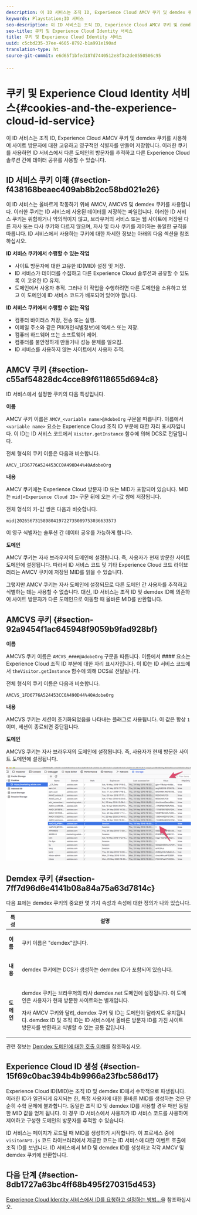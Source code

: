 ```yaml
---
description: 이 ID 서비스는 조직 ID, Experience Cloud AMCV 쿠키 및 demdex 쿠키를 사용하여 사이트 방문자에 대한 고유하고 영구적인 식별자를 만들어 저장합니다. 이러한 쿠키를 사용하면 ID 서비스에서 다른 도메인의 방문자를 추적하고 다른 Experience Cloud 솔루션 간에 데이터 공유를 사용할 수 있습니다.
keywords: Playstation;ID 서비스
seo-description: 이 ID 서비스는 조직 ID, Experience Cloud AMCV 쿠키 및 demdex 쿠키를 사용하여 사이트 방문자에 대한 고유하고 영구적인 식별자를 만들어 저장합니다. 이러한 쿠키를 사용하면 ID 서비스에서 다른 도메인의 방문자를 추적하고 다른 Experience Cloud 솔루션 간에 데이터 공유를 사용할 수 있습니다.
seo-title: 쿠키 및 Experience Cloud Identity 서비스
title: 쿠키 및 Experience Cloud Identity 서비스
uuid: c5cbd235-37ee-4605-8792-b1a991e190ad
translation-type: ht
source-git-commit: e6d65f1bfed187d7440512e8f3c2de0550506c95

---
```



# 쿠키 및 Experience Cloud Identity 서비스{#cookies-and-the-experience-cloud-id-service}

이 ID 서비스는 조직 ID, Experience Cloud AMCV 쿠키 및 demdex 쿠키를 사용하여 사이트 방문자에 대한 고유하고 영구적인 식별자를 만들어 저장합니다. 이러한 쿠키를 사용하면 ID 서비스에서 다른 도메인의 방문자를 추적하고 다른 Experience Cloud 솔루션 간에 데이터 공유를 사용할 수 있습니다.

## ID 서비스 쿠키 이해 {#section-f438168beaec409ab8b2cc58bd021e26}

이 ID 서비스는 올바르게 작동하기 위해 AMCV, AMCVS 및 demdex 쿠키를 사용합니다. 이러한 쿠키는 ID 서비스에 사용된 데이터를 저장하는 파일입니다. 이러한 ID 서비스 쿠키는 위험하거나 악의적이지 않고, 브라우저의 서비스 또는 웹 사이트에 저장된 다른 자사 또는 타사 쿠키와 다르지 않으며, 자사 및 타사 쿠키를 제어하는 동일한 규칙을 따릅니다. ID 서비스에서 사용하는 쿠키에 대한 자세한 정보는 아래의 다음 섹션을 참조하십시오.

**ID 서비스 쿠키에서 수행할 수 있는 작업**

* 사이트 방문자에 대한 고유한 ID(MID) 설정 및 저장.
* ID 서비스가 데이터를 수집하고 다른 Experience Cloud 솔루션과 공유할 수 있도록 이 고유한 ID 유지.
* 도메인에서 사용자 추적. 그러나 이 작업을 수행하려면 다른 도메인을 소유하고 있고 이 도메인에 ID 서비스 코드가 배포되어 있어야 합니다.

**ID 서비스 쿠키에서 수행할 수 없는 작업**

* 컴퓨터 바이러스 저장, 전송 또는 실행.
* 이메일 주소와 같은 PII(개인식별정보)에 액세스 또는 저장.
* 컴퓨터 하드웨어 또는 소프트웨어 제어.
* 컴퓨터를 불안정하게 만들거나 성능 문제를 일으킴.
* ID 서비스를 사용하지 않는 사이트에서 사용자 추적.

## AMCV 쿠키 {#section-c55af54828dc4cce89f6118655d694c8}

ID 서비스에서 설정한 쿠키의 다음 특성입니다.

**이름**

AMCV 쿠키 이름은 `AMCV_<variable name>@AdobeOrg` 구문을 따릅니다. 이름에서 `<variable name>` 요소는 Experience Cloud 조직 ID 부분에 대한 자리 표시자입니다. 이 ID는 ID 서비스 코드에서 `Visitor.getInstance` 함수에 의해 DCS로 전달됩니다.

전체 형식의 쿠키 이름은 다음과 비슷합니다.

```
AMCV_1FD6776A524453CC0A490D44%40AdobeOrg
```

**내용**

AMCV 쿠키에는 Experience Cloud 방문자 ID 또는 MID가 포함되어 있습니다. MID는 `mid|<Experience Cloud ID>` 구문 뒤에 오는 키-값 쌍에 저장됩니다.

전체 형식의 키-값 쌍은 다음과 비슷합니다.

```
mid|20265673158980419722735089753036633573
```

이 영구 식별자는 솔루션 간 데이터 공유를 가능하게 합니다.

**도메인**

AMCV 쿠키는 자사 브라우저의 도메인에 설정됩니다. 즉, 사용자가 현재 방문한 사이트 도메인에 설정됩니다. 따라서 ID 서비스 코드 및 기타 Experience Cloud 코드 라이브러리는 AMCV 쿠키에 저장된 MID를 읽을 수 있습니다.

그렇지만 AMCV 쿠키는 자사 도메인에 설정되므로 다른 도메인 간 사용자를 추적하고 식별하는 데는 사용할 수 없습니다. 대신, ID 서비스는 조직 ID 및 demdex ID에 의존하여 사이트 방문자가 다른 도메인으로 이동할 때 올바른 MID를 반환합니다.

## AMCVS 쿠키 {#section-92a9454f1ac645948f9059b9fad928bf}

**이름**

AMCVS 쿠키 이름은 `AMCVS_####@AdobeOrg` 구문을 따릅니다. 이름에서 #### 요소는 Experience Cloud 조직 ID 부분에 대한 자리 표시자입니다. 이 ID는 ID 서비스 코드에서 `theVisitor.getInstance` 함수에 의해 DCS로 전달됩니다.

전체 형식의 쿠키 이름은 다음과 비슷합니다.

```
AMCVS_1FD6776A524453CC0A490D44%40AdobeOrg
```

**내용**

AMCVS 쿠키는 세션이 초기화되었음을 나타내는 플래그로 사용됩니다. 이 값은 항상 `1`이며, 세션이 종료되면 중단됩니다.

**도메인**

AMCVS 쿠키는 자사 브라우저의 도메인에 설정됩니다. 즉, 사용자가 현재 방문한 사이트 도메인에 설정됩니다.

![](assets/AMCVS-cookie.png)

## Demdex 쿠키 {#section-7ff7d96d6e4141b08a84a75a63d7814c}

다음 표에는 demdex 쿠키의 중요한 몇 가지 속성과 속성에 대한 정의가 나와 있습니다.

<table id="table_18E3CAF3550E4BB6A199736AACE39202"> 
 <thead> 
  <tr> 
   <th colname="col1" class="entry"> 특성 </th> 
   <th colname="col2" class="entry"> 설명 </th> 
  </tr> 
 </thead>
 <tbody> 
  <tr> 
   <td colname="col1"> <p> <b>이름</b> </p> </td> 
   <td colname="col2"> <p>쿠키 이름은 "demdex"입니다. </p> </td> 
  </tr> 
  <tr> 
   <td colname="col1"> <p> <b>내용</b> </p> </td> 
   <td colname="col2"> <p>demdex 쿠키에는 DCS가 생성하는 demdex ID가 포함되어 있습니다. </p> </td> 
  </tr> 
  <tr> 
   <td colname="col1"> <p> <b>도메인</b> </p> </td> 
   <td colname="col2"> <p>demdex 쿠키는 브라우저의 타사 demdex.net 도메인에 설정됩니다. 이 도메인은 사용자가 현재 방문한 사이트와는 별개입니다. </p> <p>자사 AMCV 쿠키와 달리, demdex 쿠키 및 ID는 도메인이 달라져도 유지됩니다. demdex ID 및 조직 ID는 ID 서비스에서 올바른 방문자 ID를 가진 사이트 방문자를 반환하고 식별할 수 있는 공통 값입니다. </p> </td> 
  </tr> 
 </tbody> 
</table>

관련 정보는 [Demdex 도메인에 대한 호출 이해](https://marketing.adobe.com/resources/help/en_US/aam/demdex-calls.html)를 참조하십시오.

## Experience Cloud ID 생성 {#section-15f69c0bac394b4b9966a23fbc586d17}

Experience Cloud ID(MID)는 조직 ID 및 demdex ID에서 수학적으로 파생됩니다. 이러한 ID가 일관되게 유지되는 한, 특정 사용자에 대한 올바른 MID를 생성하는 것은 단순히 수학 문제에 불과합니다. 동일한 조직 ID 및 demdex ID를 사용할 경우 매번 동일한 MID 값을 얻게 됩니다. 이 경우 ID 서비스에서 사용자가 ID 서비스 코드를 사용하여 제어하고 구성한 도메인의 방문자를 추적할 수 있습니다.

ID 서비스는 페이지가 로드될 때 MID를 생성하기 시작합니다. 이 프로세스 중에 `visitorAPI.js` 코드 라이브러리에서 제공한 코드는 ID 서비스에 대한 이벤트 호출에 조직 ID를 보냅니다. ID 서비스에서 MID 및 demdex ID를 생성하고 각각 AMCV 및 demdex 쿠키에 반환합니다.

## 다음 단계 {#section-8db1727a63bc4ff68b495f270315d453}

[Experience Cloud Identity 서비스에서 ID를 요청하고 설정하는 방법...](../introduction/id-request.md#concept-2caacebb1d244402816760e9b8bcef6a)을 참조하십시오.
